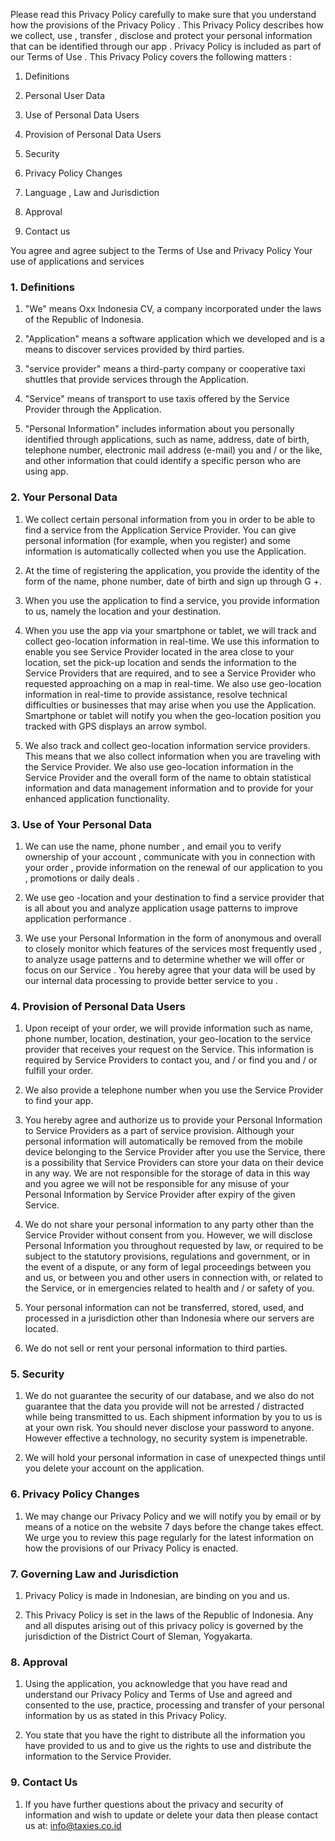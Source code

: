Please read this Privacy Policy carefully to make sure that you understand how the provisions of the Privacy Policy . This Privacy Policy describes how we collect, use , transfer , disclose and protect your personal information that can be identified through our app . Privacy Policy is included as part of our Terms of Use . This Privacy Policy covers the following matters :

1. Definitions

2. Personal User Data

3. Use of Personal Data Users

4. Provision of Personal Data Users

5. Security

6. Privacy Policy Changes

7. Language , Law and Jurisdiction

8. Approval

9. Contact us

You agree and agree subject to the Terms of Use and Privacy Policy Your use of applications and services

### 1. Definitions

1. "We" means Oxx Indonesia CV, a company incorporated under the laws of the Republic of Indonesia.

2. "Application" means a software application which we developed and is a means to discover services provided by third parties.

3. "service provider" means a third-party company or cooperative taxi shuttles that provide services through the Application.

4. "Service" means of transport to use taxis offered by the Service Provider through the Application.

5. "Personal Information" includes information about you personally identified through applications, such as name, address, date of birth, telephone number, electronic mail address (e-mail) you and / or the like, and other information that could identify a specific person who are using app.

### 2. Your Personal Data

1. We collect certain personal information from you in order to be able to find a service from the Application Service Provider. You can give personal information (for example, when you register) and some information is automatically collected when you use the Application.

2. At the time of registering the application, you provide the identity of the form of the name, phone number, date of birth and sign up through G +.

3. When you use the application to find a service, you provide information to us, namely the location and your destination.

4. When you use the app via your smartphone or tablet, we will track and collect geo-location information in real-time. We use this information to enable you see Service Provider located in the area close to your location, set the pick-up location and sends the information to the Service Providers that are required, and to see a Service Provider who requested approaching on a map in real-time. We also use geo-location information in real-time to provide assistance, resolve technical difficulties or businesses that may arise when you use the Application. Smartphone or tablet will notify you when the geo-location position you tracked with GPS displays an arrow symbol.

5. We also track and collect geo-location information service providers. This means that we also collect information when you are traveling with the Service Provider. We also use geo-location information in the Service Provider and the overall form of the name to obtain statistical information and data management information and to provide for your enhanced application functionality.

### 3. Use of Your Personal Data

1. We can use the name, phone number , and email you to verify ownership of your account , communicate with you in connection with your order , provide information on the renewal of our application to you , promotions or daily deals .

2. We use geo -location and your destination to find a service provider that is all about you and analyze application usage patterns to improve application performance .

3. We use your Personal Information in the form of anonymous and overall to closely monitor which features of the services most frequently used , to analyze usage patterns and to determine whether we will offer or focus on our Service . You hereby agree that your data will be used by our internal data processing to provide better service to you .

### 4. Provision of Personal Data Users

1. Upon receipt of your order, we will provide information such as name, phone number, location, destination, your geo-location to the service provider that receives your request on the Service. This information is required by Service Providers to contact you, and / or find you and / or fulfill your order.

2. We also provide a telephone number when you use the Service Provider to find your app.

3. You hereby agree and authorize us to provide your Personal Information to Service Providers as a part of service provision. Although your personal information will automatically be removed from the mobile device belonging to the Service Provider after you use the Service, there is a possibility that Service Providers can store your data on their device in any way. We are not responsible for the storage of data in this way and you agree we will not be responsible for any misuse of your Personal Information by Service Provider after expiry of the given Service.

4. We do not share your personal information to any party other than the Service Provider without consent from you. However, we will disclose Personal Information you throughout requested by law, or required to be subject to the statutory provisions, regulations and government, or in the event of a dispute, or any form of legal proceedings between you and us, or between you and other users in connection with, or related to the Service, or in emergencies related to health and / or safety of you.

5. Your personal information can not be transferred, stored, used, and processed in a jurisdiction other than Indonesia where our servers are located.

6. We do not sell or rent your personal information to third parties.

### 5. Security

1. We do not guarantee the security of our database, and we also do not guarantee that the data you provide will not be arrested / distracted while being transmitted to us. Each shipment information by you to us is at your own risk. You should never disclose your password to anyone. However effective a technology, no security system is impenetrable.

2. We will hold your personal information in case of unexpected things until you delete your account on the application.

### 6. Privacy Policy Changes

1. We may change our Privacy Policy and we will notify you by email or by means of a notice on the website 7 days before the change takes effect. We urge you to review this page regularly for the latest information on how the provisions of our Privacy Policy is enacted.

### 7. Governing Law and Jurisdiction

1. Privacy Policy is made in Indonesian, are binding on you and us.

2. This Privacy Policy is set in the laws of the Republic of Indonesia. Any and all disputes arising out of this privacy policy is governed by the jurisdiction of the District Court of Sleman, Yogyakarta.

### 8. Approval

1. Using the application, you acknowledge that you have read and understand our Privacy Policy and Terms of Use and agreed and consented to the use, practice, processing and transfer of your personal information by us as stated in this Privacy Policy.

2. You state that you have the right to distribute all the information you have provided to us and to give us the rights to use and distribute the information to the Service Provider.

### 9. Contact Us

1. If you have further questions about the privacy and security of information and wish to update or delete your data then please contact us at: info@taxies.co.id